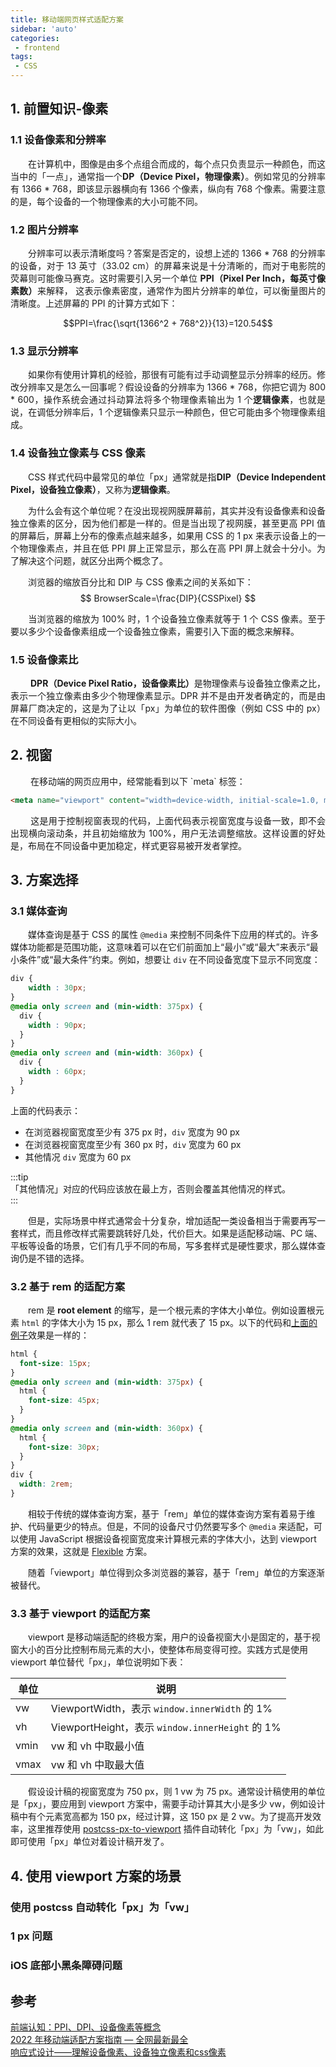 ```yaml
---
title: 移动端网页样式适配方案
sidebar: 'auto'
categories:
 - frontend
tags:
 - CSS
---
```


## 1. 前置知识-像素
### 1.1 设备像素和分辨率
<p style="text-align: justify">&emsp;&emsp;在计算机中，图像是由多个点组合而成的，每个点只负责显示一种颜色，而这当中的「一点」，通常指一个<b>DP（Device Pixel，物理像素）</b>。例如常见的分辨率有 1366 * 768，即该显示器横向有 1366 个像素，纵向有 768 个像素。需要注意的是，每个设备的一个物理像素的大小可能不同。</p>

### 1.2 图片分辨率
<p style="text-align: justify">&emsp;&emsp;分辨率可以表示清晰度吗？答案是否定的，设想上述的 1366 * 768 的分辨率的设备，对于 13 英寸（33.02 cm）的屏幕来说是十分清晰的，而对于电影院的荧幕则可能像马赛克。这时需要引入另一个单位 <b>PPI（Pixel Per Inch，每英寸像素数）</b>来解释， 这表示像素密度，通常作为图片分辨率的单位，可以衡量图片的清晰度。上述屏幕的 PPI 的计算方式如下：</p>

$$PPI=\frac{\sqrt{1366^2 + 768^2}}{13}=120.54$$

### 1.3 显示分辨率
<p style="text-align: justify">&emsp;&emsp;如果你有使用计算机的经验，那很有可能有过手动调整显示分辨率的经历。修改分辨率又是怎么一回事呢？假设设备的分辨率为 1366 * 768，你把它调为 800 * 600，操作系统会通过抖动算法将多个物理像素输出为 1 个<b>逻辑像素</b>，也就是说，在调低分辨率后，1 个逻辑像素只显示一种颜色，但它可能由多个物理像素组成。</p>

### 1.4 设备独立像素与 CSS 像素
<p style="text-align: justify">&emsp;&emsp;CSS 样式代码中最常见的单位「px」通常就是指<b>DIP（Device Independent Pixel，设备独立像素）</b>，又称为<b>逻辑像素</b>。</p>
<p style="text-align: justify">&emsp;&emsp;为什么会有这个单位呢？在没出现视网膜屏幕前，其实并没有设备像素和设备独立像素的区分，因为他们都是一样的。但是当出现了视网膜，甚至更高 PPI 值的屏幕后，屏幕上分布的像素点越来越多，如果用 CSS 的 1 px 来表示设备上的一个物理像素点，并且在低 PPI 屏上正常显示，那么在高 PPI 屏上就会十分小。为了解决这个问题，就区分出两个概念了。</p>

&emsp;&emsp;浏览器的缩放百分比和 DIP 与 CSS 像素之间的关系如下：
$$
BrowserScale=\frac{DIP}{CSSPixel}
$$

<p style="text-align: justify">&emsp;&emsp;当浏览器的缩放为 100% 时，1 个设备独立像素就等于 1 个 CSS 像素。至于要以多少个设备像素组成一个设备独立像素，需要引入下面的概念来解释。</p>

### 1.5 设备像素比
<p style="text-align: justify">&emsp;&emsp;
<b>DPR（Device Pixel Ratio，设备像素比）</b>是物理像素与设备独立像素之比，表示一个独立像素由多少个物理像素显示。DPR 并不是由开发者确定的，而是由屏幕厂商决定的，这是为了让以「px」为单位的软件图像（例如 CSS 中的 px）在不同设备有更相似的实际大小。
</p>

## 2. 视窗
<p style="text-align: justify">&emsp;&emsp;
在移动端的网页应用中，经常能看到以下 `meta` 标签：
</p>

```html
<meta name="viewport" content="width=device-width, initial-scale=1.0, maximum-scale=1.0, user-scalable=0">
```

<p style="text-align: justify">&emsp;&emsp;
这是用于控制视窗表现的代码，上面代码表示视窗宽度与设备一致，即不会出现横向滚动条，并且初始缩放为 100%，用户无法调整缩放。这样设置的好处是，布局在不同设备中更加稳定，样式更容易被开发者掌控。
</p>

## 3. 方案选择
### 3.1 媒体查询
&emsp;&emsp;媒体查询是基于 CSS 的属性 `@media` 来控制不同条件下应用的样式的。许多媒体功能都是范围功能，这意味着可以在它们前面加上“最小”或“最大”来表示“最小条件”或“最大条件”约束。例如，想要让 `div` 在不同设备宽度下显示不同宽度：
```css
div {
    width : 30px;
}
@media only screen and (min-width: 375px) {
  div {
    width : 90px;
  }
}
@media only screen and (min-width: 360px) {
  div {
    width : 60px;
  }
}
```
上面的代码表示：
- 在浏览器视窗宽度至少有 375 px 时，`div` 宽度为 90 px
- 在浏览器视窗宽度至少有 360 px 时，`div` 宽度为 60 px
- 其他情况 `div` 宽度为 60 px

:::tip  
「其他情况」对应的代码应该放在最上方，否则会覆盖其他情况的样式。  
:::

&emsp;&emsp;但是，实际场景中样式通常会十分复杂，增加适配一类设备相当于需要再写一套样式，而且修改样式需要跳转好几处，代价巨大。如果是适配移动端、PC 端、平板等设备的场景，它们有几乎不同的布局，写多套样式是硬性要求，那么媒体查询仍是不错的选择。

### 3.2 基于 rem 的适配方案
&emsp;&emsp;rem 是 **root element** 的缩写，是一个根元素的字体大小单位。例如设置根元素 `html` 的字体大小为 15 px，那么 1 rem 就代表了 15 px。以下的代码和<a href="#媒体查询">上面的例子</a>效果是一样的：
```scss
html {
  font-size: 15px;
}
@media only screen and (min-width: 375px) {
  html {
    font-size: 45px;
  }
}
@media only screen and (min-width: 360px) {
  html {
    font-size: 30px;
  }
}
div {
  width: 2rem;
}
```
&emsp;&emsp;相较于传统的媒体查询方案，基于「rem」单位的媒体查询方案有着易于维护、代码量更少的特点。但是，不同的设备尺寸仍然要写多个 `@media` 来适配，可以使用 JavaScript 根据设备视窗宽度来计算根元素的字体大小，达到 viewport 方案的效果，这就是 [Flexible](https://github.com/amfe/lib-flexible) 方案。

&emsp;&emsp;随着「viewport」单位得到众多浏览器的兼容，基于「rem」单位的方案逐渐被替代。

### 3.3 基于 viewport 的适配方案
&emsp;&emsp;viewport 是移动端适配的终极方案，用户的设备视窗大小是固定的，基于视窗大小的百分比控制布局元素的大小，使整体布局变得可控。实践方式是使用 viewport 单位替代「px」，单位说明如下表：

| 单位 | 说明                                            |
| ---- | ----------------------------------------------- |
| vw   | ViewportWidth，表示 `window.innerWidth` 的 1%   |
| vh   | ViewportHeight，表示 `window.innerHeight` 的 1% |
| vmin | vw 和 vh 中取最小值                             |
| vmax | vw 和 vh 中取最大值                             |

&emsp;&emsp;假设设计稿的视窗宽度为 750 px，则 1 vw 为 75 px。通常设计稿使用的单位是「px」，要应用到 viewport 方案中，需要手动计算其大小是多少 vw，例如设计稿中有个元素宽高都为 150 px，经过计算，这 150 px 是 2 vw。为了提高开发效率，这里推荐使用 [postcss-px-to-viewport](https://github.com/evrone/postcss-px-to-viewport) 插件自动转化「px」为「vw」，如此即可使用「px」单位对着设计稿开发了。

## 4. 使用 viewport 方案的场景
### 使用 postcss 自动转化「px」为「vw」
### 1 px 问题
### iOS 底部小黑条障碍问题

## 参考
[前端认知：PPI、DPI、设备像素等概念](https://juejin.cn/post/6844903922117804046)  
[2022 年移动端适配方案指南 — 全网最新最全](https://juejin.cn/post/7046169975706353701)  
[响应式设计——理解设备像素、设备独立像素和css像素](https://www.jianshu.com/p/6b1f94bfa263)
